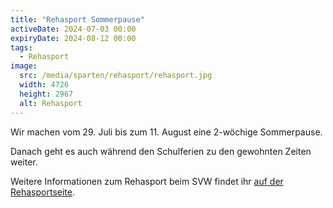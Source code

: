 ```yaml
---
title: "Rehasport Sommerpause"
activeDate: 2024-07-03 00:00
expiryDate: 2024-08-12 00:00
tags:
  - Rehasport
image:
  src: /media/sparten/rehasport/rehasport.jpg
  width: 4726
  height: 2967
  alt: Rehasport
---
```

Wir machen vom 29. Juli bis zum 11. August eine 2-wöchige Sommerpause.

Danach geht es auch während den Schulferien zu den gewohnten Zeiten weiter.

Weitere Informationen zum Rehasport beim SVW findet ihr [auf der Rehasportseite](/rehasport).
